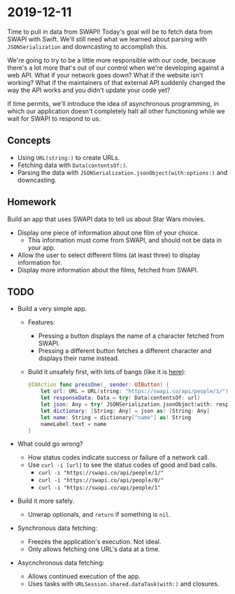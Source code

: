 # 2019-12-11

Time to pull in data from SWAPI! Today's goal will be to fetch data from SWAPI with Swift. We'll still need what we learned about parsing with `JSONSerialization` and downcasting to accomplish this.

We're going to try to be a little more responsible with our code, because there's a lot more that's out of our control when we're developing against a web API. What if your network goes down? What if the website isn't working? What if the maintainers of that external API suddenly changed the way the API works and you didn't update your code yet?

If time permits, we'll introduce the idea of asynchronous programming, in which our application doesn't completely halt all other functioning while we wait for SWAPI to respond to us.

## Concepts

- Using `URL(string:)` to create URLs.
- Fetching data with `Data(contentsOf:)`.
- Parsing the data with `JSONSerialization.jsonObject(with:options:)` and downcasting.

## Homework

Build an app that uses SWAPI data to tell us about Star Wars movies.

- Display one piece of information about one film of your choice.
  - This information must come from SWAPI, and should not be data in your app.
- Allow the user to select different films (at least three) to display information for.
- Display more information about the films, fetched from SWAPI.

## TODO

- Build a very simple app.
  - Features:
    - Pressing a button displays the name of a character fetched from SWAPI.
    - Pressing a different button fetches a different character and displays their name instead.
  - Build it unsafely first, with lots of bangs (like it is [here](https://github.com/rileyjohngibbs/CASComSci_2019-2020/blob/fb5baad/anotherSwapiApp/anotherSwapiApp/ViewController.swift)):
  
    ```swift
    @IBAction func pressOne(_ sender: UIButton) {
        let url: URL = URL(string: "https://swapi.co/api/people/1/")!
        let responseData: Data = try! Data(contentsOf: url)
        let json: Any = try! JSONSerialization.jsonObject(with: responseData, options: [])
        let dictionary: [String: Any] = json as! [String: Any]
        let name: String = dictionary["name"] as! String
        nameLabel.text = name
    }
    ```

- What could go wrong?
  - How status codes indicate success or failure of a network call.
  - Use `curl -i [url]` to see the status codes of good and bad calls.
    - `curl -i "https://swapi.co/api/people/1/"`
    - `curl -i "https://swapi.co/api/people/0/"`
    - `curl -i "https://swapi.co/api/people/1"`
- Build it more safely.
  - Unwrap optionals, and `return` if something is `nil`.
- Synchronous data fetching:
  - Freezes the application's execution. Not ideal.
  - Only allows fetching one URL's data at a time.
- Asycnchronous data fetching:
  - Allows continued execution of the app.
  - Uses tasks with `URLSession.shared.dataTask(with:)` and closures.
